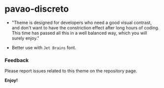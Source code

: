 # pavao-discreto

* "Theme is designed for developers who need a good visual contrast, and don't want to have the constriction effect after long hours of coding. This time has passed all this in a well balanced way, which you will surely enjoy."

* Better use with `Jet Brains` font.



### Feedback
Please report issues related to this theme on the repository page.



**Enjoy!**
